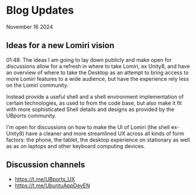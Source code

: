 # Blog Updates

November 16 2024


## Ideas for a new Lomiri vision

01:48: The ideas I am going to lay down publicly and make open for discussions
allow for a refresh in where to take Lomiri, ex Unity8, and have an overview of
where to take the Desktop as an attempt to bring access to more Lomiri features
to a wide audience, but have the experience rely less on the Lomiri community.

Instead provide a useful shell and a shell environment implementation of certain
technologies, as used to from the code base, but also make it fit with more sophisticated
Shell details and designs as provided by the UBports community.

I'm open for discussions on how to make the UI of Lomiri (the shell ex-Unity8)
have a cleaner and more streamlined UX across all kinds of form factors: the phone, the tablet,
the desktop experience on stationary as well as as on laptops and other keyboard computing devices.

## Discussion channels

- https://t.me/UBports_UX
- https://t.me/UbuntuAppDevEN
